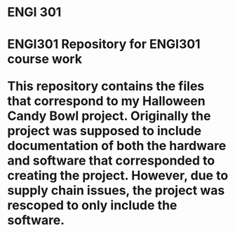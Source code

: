 # ENGI 301
<h1> ENGI301
Repository for ENGI301 course work

This repository contains the files that correspond to my Halloween Candy Bowl project. Originally the project was supposed to include documentation of both the hardware and software that corresponded to creating the project. However, due to supply chain issues, the project was rescoped to only include the software.
